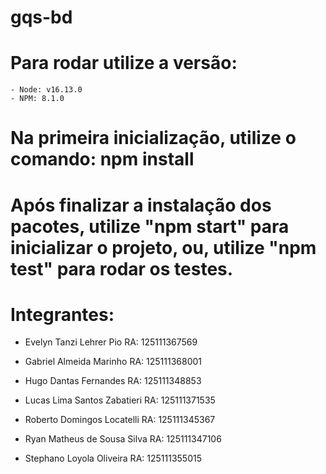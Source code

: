 # gqs-bd

# Para rodar utilize a versão: 
	- Node: v16.13.0
	- NPM: 8.1.0

# Na primeira inicialização, utilize o comando: npm install

# Após finalizar a instalação dos pacotes, utilize "npm start" para inicializar o projeto, ou, utilize "npm test" para rodar os testes.


# Integrantes:
- Evelyn Tanzi Lehrer Pio RA: 125111367569 

- Gabriel Almeida Marinho RA: 125111368001

- Hugo Dantas Fernandes RA: 125111348853

- Lucas Lima Santos Zabatieri RA: 125111371535  

- Roberto Domingos Locatelli RA: 125111345367  

- Ryan Matheus de Sousa Silva RA: 125111347106  

- Stephano Loyola Oliveira RA: 125111355015
